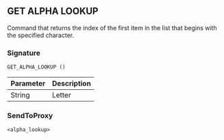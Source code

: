 ## GET ALPHA LOOKUP

Command that returns the index of the first item in the list that begins with the specified character.


### Signature

`GET_ALPHA_LOOKUP ()`


| Parameter | Description |
| --- | --- |
| String | Letter |


### SendToProxy

`<alpha_lookup>`
